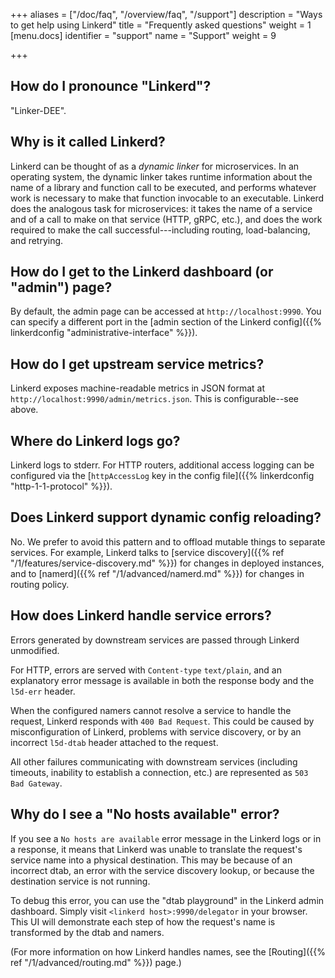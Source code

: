 +++
aliases = ["/doc/faq", "/overview/faq", "/support"]
description = "Ways to get help using Linkerd"
title = "Frequently asked questions"
weight = 1
[menu.docs]
identifier = "support"
name = "Support"
weight = 9

+++
<!-- markdownlint-disable MD026 -->

## How do I pronounce "Linkerd"?

"Linker-DEE".

## Why is it called Linkerd?

Linkerd can be thought of as a *dynamic linker* for microservices. In an
operating system, the dynamic linker takes runtime information about the name
of a library and function call to be executed, and performs whatever work is
necessary to make that function invocable to an executable. Linkerd does the
analogous task for microservices: it takes the name of a service and of a call
to make on that service (HTTP, gRPC, etc.), and does the work required to make
the call successful---including routing, load-balancing, and retrying.

## How do I get to the Linkerd dashboard (or "admin") page?

By default, the admin page can be accessed at `http://localhost:9990`. You can
specify a different port in the [admin section of the Linkerd config]({{%
linkerdconfig "administrative-interface" %}}).

## How do I get upstream service metrics?

Linkerd exposes machine-readable metrics in JSON format at
`http://localhost:9990/admin/metrics.json`. This is configurable--see above.

## Where do Linkerd logs go?

Linkerd logs to stderr. For HTTP routers, additional access logging can be
configured via the [`httpAccessLog` key in the config file]({{% linkerdconfig
"http-1-1-protocol" %}}).

## Does Linkerd support dynamic config reloading?

No. We prefer to avoid this pattern and to offload mutable things to separate
services. For example, Linkerd talks to [service discovery]({{%
ref "/1/features/service-discovery.md" %}}) for changes in deployed instances,
and
to [namerd]({{% ref "/1/advanced/namerd.md" %}}) for changes in routing policy.

## How does Linkerd handle service errors?

Errors generated by downstream services are passed through Linkerd unmodified.

For HTTP, errors are served with `Content-type` `text/plain`, and an
explanatory error message is available in both the response body and the
`l5d-err` header.

When the configured namers cannot resolve a service to handle the request,
Linkerd responds with `400 Bad Request`. This could be caused by misconfiguration
of Linkerd, problems with service discovery, or by an incorrect `l5d-dtab`
header attached to the request.

All other failures communicating with downstream services (including timeouts,
inability to establish a connection, etc.) are represented as `503 Bad
Gateway`.

## Why do I see a "No hosts available" error?

If you see a `No hosts are available` error message in the Linkerd logs or in
a response, it means that Linkerd was unable to translate the request's
service name into a physical destination.  This may be because of an incorrect
dtab, an error with the service discovery lookup, or because the destination
service is not running.

To debug this error, you can use the "dtab playground" in the Linkerd admin
dashboard. Simply visit `<linkerd host>:9990/delegator` in your browser. This UI
will demonstrate each step of how the request's name is transformed by the dtab
and namers.

(For more information on how Linkerd handles names, see the
[Routing]({{% ref "/1/advanced/routing.md" %}}) page.)

<!-- markdownlint-enable MD026 -->
